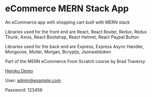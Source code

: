 # eCommerce MERN Stack App

An eCommerce app with shopping cart built with MERN stack

Libraries used for the front end are React, React Router, Redux, Redux Thunk, Axios, React Bootstrap, React Helmet, React Paypal Button

Libraries used for the back end are Express, Express Async Handler, Mongoose, Multer, Morgan, Bcryptjs, Jsonwebtoken

Part of the MERN eCommerce From Scratch course by Brad Traversy

[Heroku Demo](https://mernecommerceapp.herokuapp.com/)

User: admin@example.com

Password: 123456
